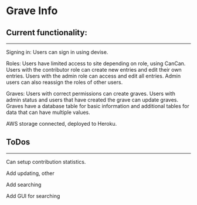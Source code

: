 # Grave Info

## Current functionality:
----------------


Signing in: Users can sign in using devise.

Roles: Users have limited access to site depending on role, using CanCan. Users with the contributor role can create new entries and edit their own entries. Users with the admin role can access and edit all entries. Admin users can also reassign the roles of other users.

Graves: Users with correct permissions can create graves. Users with admin status and users that have created the grave can update graves. Graves have a database table for basic information and additional tables for data that can have multiple values.

AWS storage connected, deployed to Heroku.

## ToDos
----------------

Can setup contribution statistics.

Add updating, other

Add searching

Add GUI for searching
